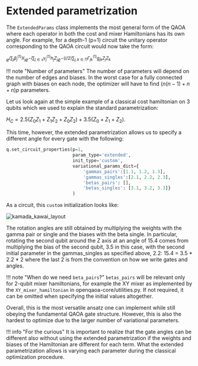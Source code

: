 # Extended parametrization

The `ExtendedParams` class implements the most general form of the QAOA where each operator in both the cost and mixer Hamiltonians has its own angle.
For example, for a depth-1 (p=1) circuit the unitary operator corresponding to the QAOA circuit would now take the form:

$e^{i\sum_{j}\beta_{j}^{(1)}X_j}e^{-i\sum_{j\in s} \gamma_{j}^{(1)}h_{j}Z_j} e^{-(i/2)\sum_{j,k \in \Pi}\Gamma_{jk}^{(1)}g_{jk}Z_jZ_k}$

!!! note "Number of parameters"
    The number of parameters will depend on the number of edges and biases. In the worst case for a fully connected graph with biases on each node, the optimizer will have to find $(n(n-1) + n + n) p$ parameters. 

Let us look again at the simple example of a classical cost hamiltonian on 3 qubits which we used to explain the standard parametrization:

$H_C = 2.5 (Z_0Z_1 + Z_1Z_2 + Z_0Z_2) + 3.5 (Z_0 + Z_1 + Z_2)$.

This time, however, the extended parametrization allows us to specify a different angle for every gate with the following:

```Python
q.set_circuit_properties(p=1, 
                         param_type='extended', 
                         init_type='custom', 
                         variational_params_dict={
                             'gammas_pairs':[1.1, 1.2, 1.3], 
                             'gammas_singles':[2.1, 2.2, 2.3], 
                             'betas_pairs': [], 
                             'betas_singles': [3.1, 3.2, 3.3]}
                         )
```

As a circuit, this `custom` initialization looks like:

![kamada_kawai_layout](/img/circuit_extended.png)

The rotation angles are still obtained by multiplying the weights with the gamma pair or single and the biases with the beta single. In particular, rotating the second qubit around the Z axis at an angle of 15.4 comes from multiplying the bias of the second qubit, 3.5 in this case, with the second initial parameter in the gammas_singles as specified above, 2.2: 15.4 = 3.5 * 2.2 * 2 where the last 2 is from the convention on how we write gates and angles. 

!!! note "When do we need `beta_pairs`?"
    `betas_pairs` will be relevant only for 2-qubit mixer hamiltonians, for example the XY mixer as implemented by the `XY_mixer_hamiltonian` in openqaoa-core/utilities.py. If not required, it can be omitted when specifying the initial values altogether.

Overall, this is the most versatile ansatz one can implement while still obeying the fundamental QAOA gate structure. However, this is also the hardest to optimize due to the larger number of variational parameters. 

!!! info "For the curious"
    It is important to realize that the gate angles can be different also without using the extended parametrization if the weights and biases of the Hamiltonian are different for each term. What the extended parametrization allows is varying each parameter during the classical optimization procedure. 
